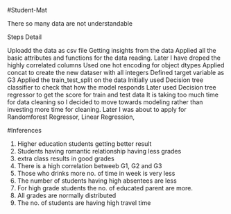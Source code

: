 #Student-Mat

There so many data are not understandable 

Steps Detail

Uploadd the data as csv file
Getting insights from the data
Applied all the basic attributes and functions for the data reading.
Later I have droped the highly correlated columns
Used one hot encoding for object dtypes
Applied concat to create the new dataser with all integers
Defined target variable as G3
Applied the train_test_split on the data
Initially used Decision tree classifier to check that how the model responds
Later used Decision tree regressor to get the score for train and test data
It is taking too much time for data cleaning so I decided to move towards modeling rather than investing more time for cleaning.
Later I was about to apply for Randomforest Regressor, Linear Regression,


#Inferences
1. Higher education students getting better result
2. Students having romantic relationship having less grades
3. extra class results in good grades
4. There is a high correlation betweeb G1, G2 and G3
5. Those who drinks more no. of time in week is very less
6. The number of students having high absentees are less
7. For high grade students the no. of educated parent are more.
8. All grades are normally distributed
9. The no. of students are having high travel time
